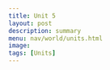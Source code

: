```yaml
---
title: Unit 5
layout: post
description: summary
menu: nav/world/units.html
image: 
tags: [Units]
---
```


